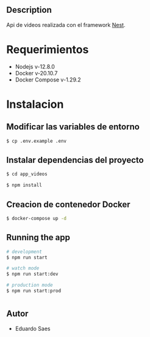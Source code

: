 ## Description
Api de videos realizada con el framework [Nest](https://github.com/nestjs/nest).

# Requerimientos

- Nodejs v-12.8.0
- Docker v-20.10.7
- Docker Compose v-1.29.2
#
# Instalacion
## Modificar las variables de entorno
```bash
$ cp .env.example .env
```
## Instalar dependencias del proyecto

```bash
$ cd app_videos

$ npm install
```

## Creacion de contenedor Docker

```bash
$ docker-compose up -d
```

## Running the app

```bash
# development
$ npm run start

# watch mode
$ npm run start:dev

# production mode
$ npm run start:prod
```
#
## Autor

- Eduardo Saes
